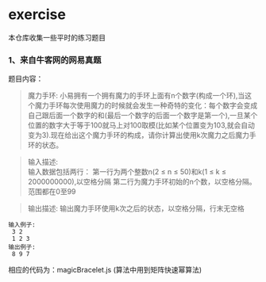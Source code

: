 # exercise

本仓库收集一些平时的练习题目

### 1、来自牛客网的网易真题

题目内容：

>  魔力手环:
>    小易拥有一个拥有魔力的手环上面有n个数字(构成一个环),当这个魔力手环每次使用魔力的时候就会发生一种奇特的变化：每个数字会变成自己跟后面一个数字的和(最后一个数字的后面一个数字是第一个),一旦某个位置的数字大于等于100就马上对100取模(比如某个位置变为103,就会自动变为3).现在给出这个魔力手环的构成，请你计算出使用k次魔力之后魔力手环的状态。

 > 输入描述:   
 > 输入数据包括两行：
 > 第一行为两个整数n(2 ≤ n ≤ 50)和k(1 ≤ k ≤ 2000000000),以空格分隔
 > 第二行为魔力手环初始的n个数，以空格分隔。范围都在0至99


>输出描述:
> 输出魔力手环使用k次之后的状态，以空格分隔，行末无空格


    输入例子:
     3 2
     1 2 3
    输出例子:
     8 9 7   

相应的代码为：magicBracelet.js  (算法中用到矩阵快速幂算法)